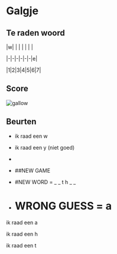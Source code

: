 # Galgje

## Te raden woord

|w| | | | | | |

|-|-|-|-|-|-|e|

|1|2|3|4|5|6|7|

## Score
![gallow](./images/2.png)

## Beurten
* ik raad een w
* ik raad een y (niet goed)
* 

* ##NEW GAME

* #NEW WORD = _ _ t h _ _
* # WRONG GUESS = a
ik raad een a

ik raad een h  

ik raad een t 
